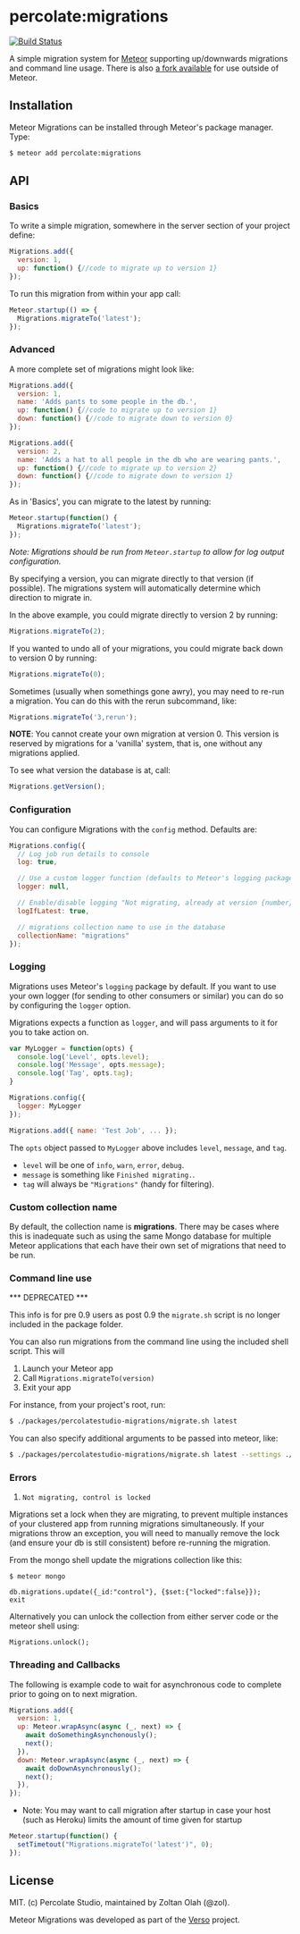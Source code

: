 # percolate:migrations

[![Build Status](https://travis-ci.org/percolatestudio/meteor-migrations.svg?branch=master)](https://travis-ci.org/percolatestudio/meteor-migrations)

A simple migration system for [Meteor](http://meteor.com) supporting up/downwards migrations and command line usage. There is also [a fork available](https://github.com/emmanuelbuah/mgdb-migrator) for use outside of Meteor.

## Installation

Meteor Migrations can be installed through Meteor's package manager. Type:

``` sh
$ meteor add percolate:migrations
```

## API

### Basics

To write a simple migration, somewhere in the server section of your project define:

``` javascript
Migrations.add({
  version: 1,
  up: function() {//code to migrate up to version 1}
});
```

To run this migration from within your app call:

``` javascript
Meteor.startup(() => {
  Migrations.migrateTo('latest');
});
```

### Advanced

A more complete set of migrations might look like:

``` javascript
Migrations.add({
  version: 1,
  name: 'Adds pants to some people in the db.',
  up: function() {//code to migrate up to version 1}
  down: function() {//code to migrate down to version 0}
});

Migrations.add({
  version: 2,
  name: 'Adds a hat to all people in the db who are wearing pants.',
  up: function() {//code to migrate up to version 2}
  down: function() {//code to migrate down to version 1}
});
```

As in 'Basics', you can migrate to the latest by running:

``` javascript
Meteor.startup(function() {
  Migrations.migrateTo('latest');
});
```

*Note: Migrations should be run from `Meteor.startup` to allow for log output configuration.*

By specifying a version, you can migrate directly to that version (if possible). The migrations system will automatically determine which direction to migrate in.

In the above example, you could migrate directly to version 2 by running:

``` javascript
Migrations.migrateTo(2);
```

If you wanted to undo all of your migrations, you could migrate back down to version 0 by running:

``` javascript
Migrations.migrateTo(0);
```

Sometimes (usually when somethings gone awry), you may need to re-run a migration. You can do this with the rerun subcommand, like:

``` javascript
Migrations.migrateTo('3,rerun');
```

**NOTE**: You cannot create your own migration at version 0. This version is reserved by migrations for a 'vanilla' system, that is, one without any migrations applied.

To see what version the database is at, call:

``` javascript
Migrations.getVersion();
```

### Configuration

You can configure Migrations with the `config` method. Defaults are:

``` javascript
Migrations.config({
  // Log job run details to console
  log: true,

  // Use a custom logger function (defaults to Meteor's logging package)
  logger: null,

  // Enable/disable logging "Not migrating, already at version {number}"
  logIfLatest: true,

  // migrations collection name to use in the database
  collectionName: "migrations"
});
```

### Logging

Migrations uses Meteor's `logging` package by default. If you want to use your
own logger (for sending to other consumers or similar) you can do so by
configuring the `logger` option.

Migrations expects a function as `logger`, and will pass arguments to it for
you to take action on.

```js
var MyLogger = function(opts) {
  console.log('Level', opts.level);
  console.log('Message', opts.message);
  console.log('Tag', opts.tag);
}

Migrations.config({
  logger: MyLogger
});

Migrations.add({ name: 'Test Job', ... });
```

The `opts` object passed to `MyLogger` above includes `level`, `message`, and `tag`.

- `level` will be one of `info`, `warn`, `error`, `debug`.
- `message` is something like `Finished migrating.`.
- `tag` will always be `"Migrations"` (handy for filtering).

### Custom collection name

By default, the collection name is **migrations**. There may be cases where this is inadequate such as using the same Mongo database for multiple Meteor applications that each have their own set of migrations that need to be run.

### Command line use

*** DEPRECATED ***

This info is for pre 0.9 users as post 0.9 the `migrate.sh` script is no longer included in the package folder.

You can also run migrations from the command line using the included shell script. This will

1. Launch your Meteor app
2. Call `Migrations.migrateTo(version)`
3. Exit your app

For instance, from your project's root, run:

``` sh
$ ./packages/percolatestudio-migrations/migrate.sh latest
```

You can also specify additional arguments to be passed into meteor, like:

``` sh
$ ./packages/percolatestudio-migrations/migrate.sh latest --settings ./setting.json
```

### Errors
1. `Not migrating, control is locked`

  Migrations set a lock when they are migrating, to prevent multiple instances of your clustered app from running migrations simultaneously. If your migrations throw an exception, you will need to manually remove the lock (and ensure your db is still consistent) before re-running the migration.
  
  From the mongo shell update the migrations collection like this:

  ```
  $ meteor mongo

  db.migrations.update({_id:"control"}, {$set:{"locked":false}});
  exit
  ```
  
  Alternatively you can unlock the collection from either server code or the meteor shell using:

  ```
  Migrations.unlock();
  ```

### Threading and Callbacks
The following is example code to wait for asynchronous code to complete prior to going on to next migration.

```js
Migrations.add({
  version: 1,
  up: Meteor.wrapAsync(async (_, next) => {
    await doSomethingAsynchonously();
    next();
  }),
  down: Meteor.wrapAsync(async (_, next) => {
    await doDownAsynchronously();
    next();
  }),
});
```

* Note: You may want to call migration after startup in case your host (such as Heroku) limits the amount of time given for startup
``` javascript
Meteor.startup(function() {
  setTimetout("Migrations.migrateTo('latest')", 0);
});
```


## License

MIT. (c) Percolate Studio, maintained by Zoltan Olah (@zol).

Meteor Migrations was developed as part of the [Verso](http://versoapp.com) project.
